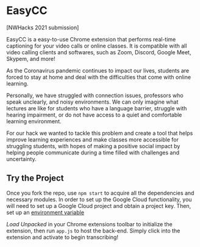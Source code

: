 # EasyCC

[NWHacks 2021 submission]

EasyCC is a easy-to-use Chrome extension that performs real-time captioning for your video calls or online classes. It is compatible with all video calling clients and softwares, such as Zoom, Discord, Google Meet, Skypem, and more!

As the Coronavirus pandemic continues to impact our lives, students are forced to stay at home and deal with the difficulties that come with online learning. 

Personally, we have struggled with connection issues, professors who speak unclearly, and noisy environments. We can only imagine what lectures are like for students who have a language barrier, struggle with hearing impairment, or do not have access to a quiet and comfortable learning environment.

For our hack we wanted to tackle this problem and create a tool that helps improve learning experiences and make classes more accessible for struggling students, with hopes of making a positive social impact by helping people communicate during a time filled with challenges and uncertainty. 

## Try the Project

Once you fork the repo, use  ```npm start``` to acquire all the dependencies and necessary modules.
In order to set up the Google Cloud functionality, you will need to set up a Google Cloud project and obtain a project key. Then, set up an [environment variable](https://cloud.google.com/docs/authentication/getting-started)

*Load Unpacked* in your Chrome extensions toolbar to initialize the extension, then run `app.js` to host the back-end. Simply click into the extension and activate to begin transcribing!
